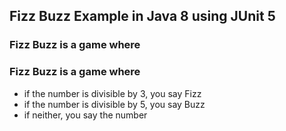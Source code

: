 ## Fizz Buzz Example in Java 8 using JUnit 5
### Fizz Buzz is a game where
### Fizz Buzz is a game where
- if the number is divisible by 3, you say Fizz
- if the number is divisible by 5, you say Buzz
- if neither, you say the number
